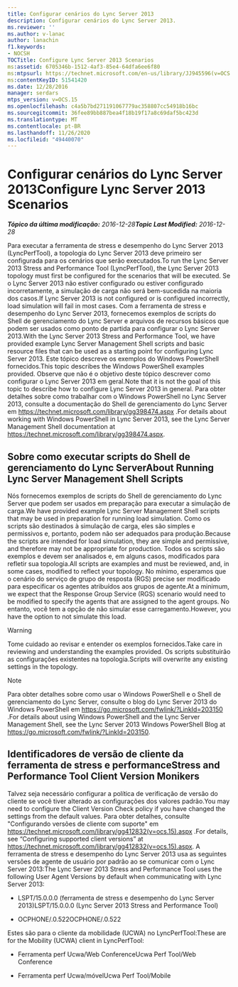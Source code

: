 ```yaml
---
title: Configurar cenários do Lync Server 2013
description: Configurar cenários do Lync Server 2013.
ms.reviewer: ''
ms.author: v-lanac
author: lanachin
f1.keywords:
- NOCSH
TOCTitle: Configure Lync Server 2013 Scenarios
ms:assetid: 6705346b-1512-4af3-85e4-64dfa6ee6f80
ms:mtpsurl: https://technet.microsoft.com/en-us/library/JJ945596(v=OCS.15)
ms:contentKeyID: 51541420
ms.date: 12/28/2016
manager: serdars
mtps_version: v=OCS.15
ms.openlocfilehash: c4a5b7bd271191067779ac358807cc54918b16bc
ms.sourcegitcommit: 36fee89bb887bea4f18b19f17a8c69daf5bc423d
ms.translationtype: MT
ms.contentlocale: pt-BR
ms.lasthandoff: 11/26/2020
ms.locfileid: "49440070"
---
```

# <a name="configure-lync-server-2013-scenarios"></a><span data-ttu-id="3af12-103">Configurar cenários do Lync Server 2013</span><span class="sxs-lookup"><span data-stu-id="3af12-103">Configure Lync Server 2013 Scenarios</span></span>

<div data-xmlns="http://www.w3.org/1999/xhtml">

<div class="topic" data-xmlns="http://www.w3.org/1999/xhtml" data-msxsl="urn:schemas-microsoft-com:xslt" data-cs="https://msdn.microsoft.com/">

<div data-asp="https://msdn2.microsoft.com/asp">



</div>

<div id="mainSection">

<div id="mainBody"><span data-ttu-id="3af12-104">

<span> </span></span><span class="sxs-lookup"><span data-stu-id="3af12-104">

<span> </span></span></span>

<span data-ttu-id="3af12-105">_**Tópico da última modificação:** 2016-12-28_</span><span class="sxs-lookup"><span data-stu-id="3af12-105">_**Topic Last Modified:** 2016-12-28_</span></span>

<span data-ttu-id="3af12-106">Para executar a ferramenta de stress e desempenho do Lync Server 2013 (LyncPerfTool), a topologia do Lync Server 2013 deve primeiro ser configurada para os cenários que serão executados.</span><span class="sxs-lookup"><span data-stu-id="3af12-106">To run the Lync Server 2013 Stress and Performance Tool (LyncPerfTool), the Lync Server 2013 topology must first be configured for the scenarios that will be executed.</span></span> <span data-ttu-id="3af12-107">Se o Lync Server 2013 não estiver configurado ou estiver configurado incorretamente, a simulação de carga não será bem-sucedida na maioria dos casos.</span><span class="sxs-lookup"><span data-stu-id="3af12-107">If Lync Server 2013 is not configured or is configured incorrectly, load simulation will fail in most cases.</span></span> <span data-ttu-id="3af12-108">Com a ferramenta de stress e desempenho do Lync Server 2013, fornecemos exemplos de scripts do Shell de gerenciamento do Lync Server e arquivos de recursos básicos que podem ser usados como ponto de partida para configurar o Lync Server 2013.</span><span class="sxs-lookup"><span data-stu-id="3af12-108">With the Lync Server 2013 Stress and Performance Tool, we have provided example Lync Server Management Shell scripts and basic resource files that can be used as a starting point for configuring Lync Server 2013.</span></span> <span data-ttu-id="3af12-109">Este tópico descreve os exemplos do Windows PowerShell fornecidos.</span><span class="sxs-lookup"><span data-stu-id="3af12-109">This topic describes the Windows PowerShell examples provided.</span></span> <span data-ttu-id="3af12-110">Observe que não é o objetivo deste tópico descrever como configurar o Lync Server 2013 em geral.</span><span class="sxs-lookup"><span data-stu-id="3af12-110">Note that it is not the goal of this topic to describe how to configure Lync Server 2013 in general.</span></span> <span data-ttu-id="3af12-111">Para obter detalhes sobre como trabalhar com o Windows PowerShell no Lync Server 2013, consulte a documentação do Shell de gerenciamento do Lync Server em <https://technet.microsoft.com/library/gg398474.aspx> .</span><span class="sxs-lookup"><span data-stu-id="3af12-111">For details about working with Windows PowerShell in Lync Server 2013, see the Lync Server Management Shell documentation at <https://technet.microsoft.com/library/gg398474.aspx>.</span></span>

<div>

## <a name="about-running-lync-server-management-shell-scripts"></a><span data-ttu-id="3af12-112">Sobre como executar scripts do Shell de gerenciamento do Lync Server</span><span class="sxs-lookup"><span data-stu-id="3af12-112">About Running Lync Server Management Shell Scripts</span></span>

<span data-ttu-id="3af12-113">Nós fornecemos exemplos de scripts do Shell de gerenciamento do Lync Server que podem ser usados em preparação para executar a simulação de carga.</span><span class="sxs-lookup"><span data-stu-id="3af12-113">We have provided example Lync Server Management Shell scripts that may be used in preparation for running load simulation.</span></span> <span data-ttu-id="3af12-114">Como os scripts são destinados à simulação de carga, eles são simples e permissivos e, portanto, podem não ser adequados para produção.</span><span class="sxs-lookup"><span data-stu-id="3af12-114">Because the scripts are intended for load simulation, they are simple and permissive, and therefore may not be appropriate for production.</span></span> <span data-ttu-id="3af12-115">Todos os scripts são exemplos e devem ser analisados e, em alguns casos, modificados para refletir sua topologia.</span><span class="sxs-lookup"><span data-stu-id="3af12-115">All scripts are examples and must be reviewed, and, in some cases, modified to reflect your topology.</span></span> <span data-ttu-id="3af12-116">No mínimo, esperamos que o cenário do serviço de grupo de resposta (RGS) precise ser modificado para especificar os agentes atribuídos aos grupos de agente.</span><span class="sxs-lookup"><span data-stu-id="3af12-116">At a minimum, we expect that the Response Group Service (RGS) scenario would need to be modified to specify the agents that are assigned to the agent groups.</span></span> <span data-ttu-id="3af12-117">No entanto, você tem a opção de não simular esse carregamento.</span><span class="sxs-lookup"><span data-stu-id="3af12-117">However, you have the option to not simulate this load.</span></span>

<div>


> [!WARNING]  
> <span data-ttu-id="3af12-118">Tome cuidado ao revisar e entender os exemplos fornecidos.</span><span class="sxs-lookup"><span data-stu-id="3af12-118">Take care in reviewing and understanding the examples provided.</span></span> <span data-ttu-id="3af12-119">Os scripts substituirão as configurações existentes na topologia.</span><span class="sxs-lookup"><span data-stu-id="3af12-119">Scripts will overwrite any existing settings in the topology.</span></span>



</div>

<div>


> [!NOTE]  
> <span data-ttu-id="3af12-120">Para obter detalhes sobre como usar o Windows PowerShell e o Shell de gerenciamento do Lync Server, consulte o blog do Lync Server 2013 do Windows PowerShell em <A href="https://go.microsoft.com/fwlink/?linkid=203150">https://go.microsoft.com/fwlink/?LinkId=203150</A> .</span><span class="sxs-lookup"><span data-stu-id="3af12-120">For details about using Windows PowerShell and the Lync Server Management Shell, see the Lync Server 2013 Windows PowerShell Blog at <A href="https://go.microsoft.com/fwlink/?linkid=203150">https://go.microsoft.com/fwlink/?LinkId=203150</A>.</span></span>



</div>

</div>

<div>

## <a name="stress-and-performance-tool-client-version-monikers"></a><span data-ttu-id="3af12-121">Identificadores de versão de cliente da ferramenta de stress e performance</span><span class="sxs-lookup"><span data-stu-id="3af12-121">Stress and Performance Tool Client Version Monikers</span></span>

<span data-ttu-id="3af12-122">Talvez seja necessário configurar a política de verificação de versão do cliente se você tiver alterado as configurações dos valores padrão.</span><span class="sxs-lookup"><span data-stu-id="3af12-122">You may need to configure the Client Version Check policy if you have changed the settings from the default values.</span></span> <span data-ttu-id="3af12-123">Para obter detalhes, consulte "Configurando versões de cliente com suporte" em <https://technet.microsoft.com/library/gg412832(v=ocs.15).aspx> .</span><span class="sxs-lookup"><span data-stu-id="3af12-123">For details, see “Configuring supported client versions” at <https://technet.microsoft.com/library/gg412832(v=ocs.15).aspx>.</span></span> <span data-ttu-id="3af12-124">A ferramenta de stress e desempenho do Lync Server 2013 usa as seguintes versões de agente de usuário por padrão ao se comunicar com o Lync Server 2013:</span><span class="sxs-lookup"><span data-stu-id="3af12-124">The Lync Server 2013 Stress and Performance Tool uses the following User Agent Versions by default when communicating with Lync Server 2013:</span></span>

  - <span data-ttu-id="3af12-125">LSPT/15.0.0.0 (ferramenta de stress e desempenho do Lync Server 2013)</span><span class="sxs-lookup"><span data-stu-id="3af12-125">LSPT/15.0.0.0 (Lync Server 2013 Stress and Performance Tool)</span></span>

  - <span data-ttu-id="3af12-126">OCPHONE/.0.522</span><span class="sxs-lookup"><span data-stu-id="3af12-126">OCPHONE/.0.522</span></span>

<span data-ttu-id="3af12-127">Estes são para o cliente da mobilidade (UCWA) no LyncPerfTool:</span><span class="sxs-lookup"><span data-stu-id="3af12-127">These are for the Mobility (UCWA) client in LyncPerfTool:</span></span>

  - <span data-ttu-id="3af12-128">Ferramenta perf Ucwa/Web Conference</span><span class="sxs-lookup"><span data-stu-id="3af12-128">Ucwa Perf Tool/Web Conference</span></span>

  - <span data-ttu-id="3af12-129">Ferramenta perf Ucwa/móvel</span><span class="sxs-lookup"><span data-stu-id="3af12-129">Ucwa Perf Tool/Mobile</span></span>

<span data-ttu-id="3af12-130"></div>

</div>

<span> </span>

</div>

</div>

</span><span class="sxs-lookup"><span data-stu-id="3af12-130"></div>

</div>

<span> </span>

</div>

</div>

</span></span></div>

